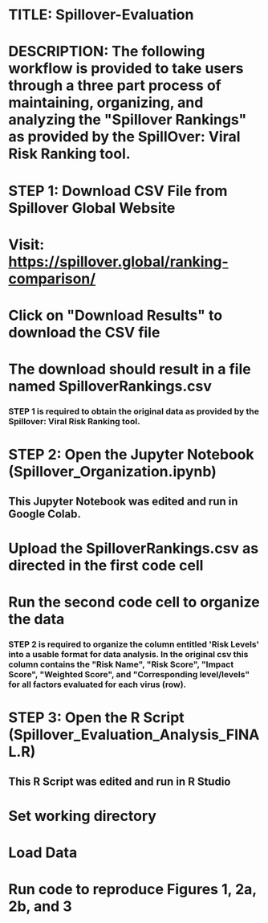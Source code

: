 # TITLE: Spillover-Evaluation
# DESCRIPTION: The following workflow is provided to take users through a three part process of maintaining, organizing, and analyzing the "Spillover Rankings" as provided by the SpillOver: Viral Risk Ranking tool. 

# STEP 1: Download CSV File from Spillover Global Website
# Visit: https://spillover.global/ranking-comparison/
# Click on "Download Results" to download the CSV file
# The download should result in a file named SpilloverRankings.csv

### STEP 1 is required to obtain the original data as provided by the Spillover: Viral Risk Ranking tool. 

# STEP 2: Open the Jupyter Notebook (Spillover_Organization.ipynb)
## This Jupyter Notebook was edited and run in Google Colab.
# Upload the SpilloverRankings.csv as directed in the first code cell
# Run the second code cell to organize the data

### STEP 2 is required to organize the column entitled 'Risk Levels' into a usable format for data analysis. In the original csv this column contains the "Risk Name", "Risk Score", "Impact Score", "Weighted Score", and "Corresponding level/levels" for all factors evaluated for each virus (row). 

# STEP 3: Open the R Script (Spillover_Evaluation_Analysis_FINAL.R)
## This R Script was edited and run in R Studio
# Set working directory
# Load Data
# Run code to reproduce Figures 1, 2a, 2b, and 3



